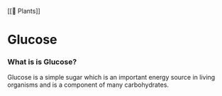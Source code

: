 [[🌱 Plants]]
# Glucose 
### What is is Glucose?
Glucose is a simple sugar which is an important energy source in living organisms and is a component of many carbohydrates.